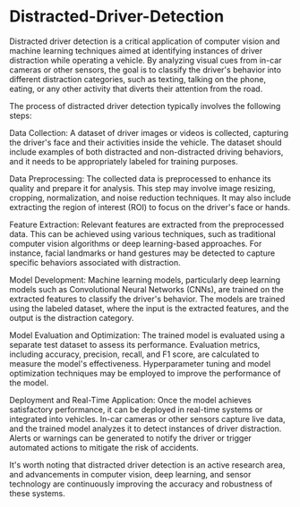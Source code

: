 # Distracted-Driver-Detection
Distracted driver detection is a critical application of computer vision and machine learning techniques aimed at identifying instances of driver distraction while operating a vehicle. By analyzing visual cues from in-car cameras or other sensors, the goal is to classify the driver's behavior into different distraction categories, such as texting, talking on the phone, eating, or any other activity that diverts their attention from the road.

The process of distracted driver detection typically involves the following steps:

Data Collection: A dataset of driver images or videos is collected, capturing the driver's face and their activities inside the vehicle. The dataset should include examples of both distracted and non-distracted driving behaviors, and it needs to be appropriately labeled for training purposes.

Data Preprocessing: The collected data is preprocessed to enhance its quality and prepare it for analysis. This step may involve image resizing, cropping, normalization, and noise reduction techniques. It may also include extracting the region of interest (ROI) to focus on the driver's face or hands.

Feature Extraction: Relevant features are extracted from the preprocessed data. This can be achieved using various techniques, such as traditional computer vision algorithms or deep learning-based approaches. For instance, facial landmarks or hand gestures may be detected to capture specific behaviors associated with distraction.

Model Development: Machine learning models, particularly deep learning models such as Convolutional Neural Networks (CNNs), are trained on the extracted features to classify the driver's behavior. The models are trained using the labeled dataset, where the input is the extracted features, and the output is the distraction category.

Model Evaluation and Optimization: The trained model is evaluated using a separate test dataset to assess its performance. Evaluation metrics, including accuracy, precision, recall, and F1 score, are calculated to measure the model's effectiveness. Hyperparameter tuning and model optimization techniques may be employed to improve the performance of the model.

Deployment and Real-Time Application: Once the model achieves satisfactory performance, it can be deployed in real-time systems or integrated into vehicles. In-car cameras or other sensors capture live data, and the trained model analyzes it to detect instances of driver distraction. Alerts or warnings can be generated to notify the driver or trigger automated actions to mitigate the risk of accidents.

It's worth noting that distracted driver detection is an active research area, and advancements in computer vision, deep learning, and sensor technology are continuously improving the accuracy and robustness of these systems.

